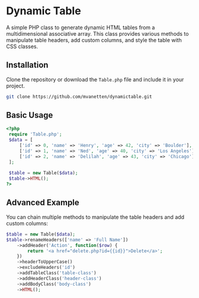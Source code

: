 # Dynamic Table
A simple PHP class to generate dynamic HTML tables from a multidimensional associative array. This class provides various methods to manipulate table headers, add custom columns, and style the table with CSS classes.

## Installation

Clone the repository or download the `Table.php` file and include it in your project.

```bash
git clone https://github.com/mvanetten/dynamictable.git
```
## Basic Usage
```php
<?php
 require 'Table.php';
 $data = [
     ['id' => 0, 'name' => 'Henry', 'age' => 42, 'city' => 'Boulder'],
     ['id' => 1, 'name' => 'Ned', 'age' => 40, 'city' => 'Los Angeles'],
     ['id' => 2, 'name' => 'Delilah', 'age' => 43, 'city' => 'Chicago'],
 ];
 
 $table = new Table($data);
 $table->HTML();
?>
```

## Advanced Example
You can chain multiple methods to manipulate the table headers and add custom columns:

```php
$table = new Table($data);
$table->renameHeaders(['name' => 'Full Name'])
    ->addHeader('Action', function($row) {
        return '<a href="delete.php?id={{id}}">Delete</a>';
    })
    ->headerToUpperCase()
    ->excludeHeaders('id')
    ->addTableClass('table-class')
    ->addHeaderClass('header-class')
    ->addBodyClass('body-class')
    ->HTML();
```

